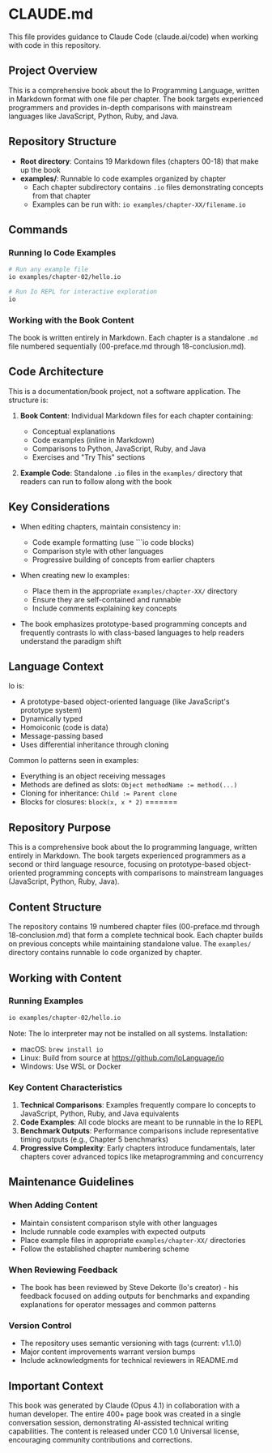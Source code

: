# CLAUDE.md

This file provides guidance to Claude Code (claude.ai/code) when working with code in this repository.


## Project Overview

This is a comprehensive book about the Io Programming Language, written in Markdown format with one file per chapter. The book targets experienced programmers and provides in-depth comparisons with mainstream languages like JavaScript, Python, Ruby, and Java.

## Repository Structure

- **Root directory**: Contains 19 Markdown files (chapters 00-18) that make up the book
- **examples/**: Runnable Io code examples organized by chapter
  - Each chapter subdirectory contains `.io` files demonstrating concepts from that chapter
  - Examples can be run with: `io examples/chapter-XX/filename.io`

## Commands

### Running Io Code Examples
```bash
# Run any example file
io examples/chapter-02/hello.io

# Run Io REPL for interactive exploration
io
```

### Working with the Book Content
The book is written entirely in Markdown. Each chapter is a standalone `.md` file numbered sequentially (00-preface.md through 18-conclusion.md).

## Code Architecture

This is a documentation/book project, not a software application. The structure is:

1. **Book Content**: Individual Markdown files for each chapter containing:
   - Conceptual explanations
   - Code examples (inline in Markdown)
   - Comparisons to Python, JavaScript, Ruby, and Java
   - Exercises and "Try This" sections

2. **Example Code**: Standalone `.io` files in the `examples/` directory that readers can run to follow along with the book

## Key Considerations

- When editing chapters, maintain consistency in:
  - Code example formatting (use ```io code blocks)
  - Comparison style with other languages
  - Progressive building of concepts from earlier chapters
  
- When creating new Io examples:
  - Place them in the appropriate `examples/chapter-XX/` directory
  - Ensure they are self-contained and runnable
  - Include comments explaining key concepts

- The book emphasizes prototype-based programming concepts and frequently contrasts Io with class-based languages to help readers understand the paradigm shift

## Language Context

Io is:
- A prototype-based object-oriented language (like JavaScript's prototype system)
- Dynamically typed
- Homoiconic (code is data)
- Message-passing based
- Uses differential inheritance through cloning

Common Io patterns seen in examples:
- Everything is an object receiving messages
- Methods are defined as slots: `Object methodName := method(...)`
- Cloning for inheritance: `Child := Parent clone`
- Blocks for closures: `block(x, x * 2)`
=======
## Repository Purpose

This is a comprehensive book about the Io programming language, written entirely in Markdown. The book targets experienced programmers as a second or third language resource, focusing on prototype-based object-oriented programming concepts with comparisons to mainstream languages (JavaScript, Python, Ruby, Java).

## Content Structure

The repository contains 19 numbered chapter files (00-preface.md through 18-conclusion.md) that form a complete technical book. Each chapter builds on previous concepts while maintaining standalone value. The `examples/` directory contains runnable Io code organized by chapter.

## Working with Content

### Running Examples
```bash
io examples/chapter-02/hello.io
```
Note: The Io interpreter may not be installed on all systems. Installation:
- macOS: `brew install io`
- Linux: Build from source at https://github.com/IoLanguage/io
- Windows: Use WSL or Docker

### Key Content Characteristics

1. **Technical Comparisons**: Examples frequently compare Io concepts to JavaScript, Python, Ruby, and Java equivalents
2. **Code Examples**: All code blocks are meant to be runnable in the Io REPL
3. **Benchmark Outputs**: Performance comparisons include representative timing outputs (e.g., Chapter 5 benchmarks)
4. **Progressive Complexity**: Early chapters introduce fundamentals, later chapters cover advanced topics like metaprogramming and concurrency

## Maintenance Guidelines

### When Adding Content
- Maintain consistent comparison style with other languages
- Include runnable code examples with expected outputs
- Place example files in appropriate `examples/chapter-XX/` directories
- Follow the established chapter numbering scheme

### When Reviewing Feedback
- The book has been reviewed by Steve Dekorte (Io's creator) - his feedback focused on adding outputs for benchmarks and expanding explanations for operator messages and common patterns

### Version Control
- The repository uses semantic versioning with tags (current: v1.1.0)
- Major content improvements warrant version bumps
- Include acknowledgments for technical reviewers in README.md

## Important Context

This book was generated by Claude (Opus 4.1) in collaboration with a human developer. The entire 400+ page book was created in a single conversation session, demonstrating AI-assisted technical writing capabilities. The content is released under CC0 1.0 Universal license, encouraging community contributions and corrections.

